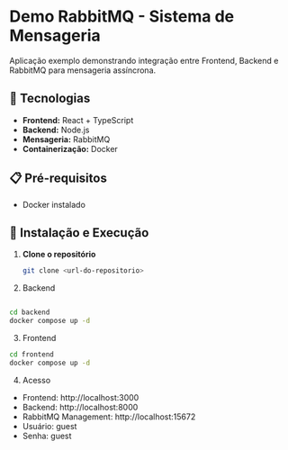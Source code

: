 # Demo RabbitMQ - Sistema de Mensageria

Aplicação exemplo demonstrando integração entre Frontend, Backend e RabbitMQ para mensageria assíncrona.

## 🚀 Tecnologias

- **Frontend:** React + TypeScript
- **Backend:** Node.js
- **Mensageria:** RabbitMQ
- **Containerização:** Docker

## 📋 Pré-requisitos

- Docker instalado

## 🔧 Instalação e Execução

1. **Clone o repositório**
   ```bash
   git clone <url-do-repositorio>
   

2. Backend
```bash

cd backend
docker compose up -d
```

3. Frontend 
```bash
cd frontend
docker compose up -d
```


4. Acesso
- Frontend: http://localhost:3000
- Backend: http://localhost:8000
- RabbitMQ Management: http://localhost:15672
- Usuário: guest
- Senha: guest